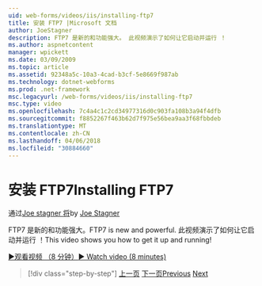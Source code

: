 ```yaml
---
uid: web-forms/videos/iis/installing-ftp7
title: 安装 FTP7 |Microsoft 文档
author: JoeStagner
description: FTP7 是新的和功能强大。 此视频演示了如何让它启动并运行 ！
ms.author: aspnetcontent
manager: wpickett
ms.date: 03/09/2009
ms.topic: article
ms.assetid: 92348a5c-10a3-4cad-b3cf-5e8669f987ab
ms.technology: dotnet-webforms
ms.prod: .net-framework
msc.legacyurl: /web-forms/videos/iis/installing-ftp7
msc.type: video
ms.openlocfilehash: 7c4a4c1c2cd34977316d0c903fa108b3a94f4dfb
ms.sourcegitcommit: f8852267f463b62d7f975e56bea9aa3f68fbbdeb
ms.translationtype: MT
ms.contentlocale: zh-CN
ms.lasthandoff: 04/06/2018
ms.locfileid: "30884660"
---
```

<a name="installing-ftp7"></a><span data-ttu-id="f9eea-104">安装 FTP7</span><span class="sxs-lookup"><span data-stu-id="f9eea-104">Installing FTP7</span></span>
====================
<span data-ttu-id="f9eea-105">通过[Joe stagner 将](https://github.com/JoeStagner)</span><span class="sxs-lookup"><span data-stu-id="f9eea-105">by [Joe Stagner](https://github.com/JoeStagner)</span></span>

<span data-ttu-id="f9eea-106">FTP7 是新的和功能强大。</span><span class="sxs-lookup"><span data-stu-id="f9eea-106">FTP7 is new and powerful.</span></span> <span data-ttu-id="f9eea-107">此视频演示了如何让它启动并运行 ！</span><span class="sxs-lookup"><span data-stu-id="f9eea-107">This video shows you how to get it up and running!</span></span>

[<span data-ttu-id="f9eea-108">&#9654;观看视频 （8 分钟）</span><span class="sxs-lookup"><span data-stu-id="f9eea-108">&#9654; Watch video (8 minutes)</span></span>](https://channel9.msdn.com/Blogs/ASP-NET-Site-Videos/installing-ftp7)

> [!div class="step-by-step"]
> <span data-ttu-id="f9eea-109">[上一页](creating-a-site-with-iis7-manager.md)
> [下一页](bit-rate-throttling.md)</span><span class="sxs-lookup"><span data-stu-id="f9eea-109">[Previous](creating-a-site-with-iis7-manager.md)
[Next](bit-rate-throttling.md)</span></span>
